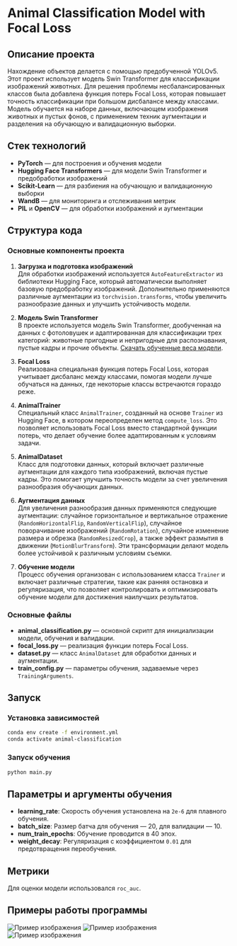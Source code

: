 # Animal Classification Model with Focal Loss

## Описание проекта
Нахождение объектов делается с помощью предобученной YOLOv5.
Этот проект использует модель Swin Transformer для классификации изображений животных. Для решения проблемы несбалансированных классов была добавлена функция потерь Focal Loss, которая повышает точность классификации при большом дисбалансе между классами. Модель обучается на наборе данных, включающем изображения животных и пустых фонов, с применением техник аугментации и разделения на обучающую и валидационную выборки.

## Стек технологий

- **PyTorch** — для построения и обучения модели
- **Hugging Face Transformers** — для модели Swin Transformer и предобработки изображений
- **Scikit-Learn** — для разбиения на обучающую и валидационную выборки
- **WandB** — для мониторинга и отслеживания метрик
- **PIL** и **OpenCV** — для обработки изображений и аугментации

## Структура кода
   
### Основные компоненты проекта

1. **Загрузка и подготовка изображений**  
   Для обработки изображений используется `AutoFeatureExtractor` из библиотеки Hugging Face, который автоматически выполняет базовую предобработку изображений. Дополнительно применяются различные аугментации из `torchvision.transforms`, чтобы увеличить разнообразие данных и улучшить устойчивость модели.

2. **Модель Swin Transformer**  
   В проекте используется модель Swin Transformer, дообученная на данных с фотоловушек и адаптированная для классификации трех категорий: животные пригодные и непригодные для распознавания, пустые кадры и прочие объекты. [Скачать обученные веса модели](https://disk.yandex.com/d/X2O6RVwWW50JYg]).

3. **Focal Loss**  
   Реализована специальная функция потерь Focal Loss, которая учитывает дисбаланс между классами, помогая модели лучше обучаться на данных, где некоторые классы встречаются гораздо реже.

4. **AnimalTrainer**  
   Специальный класс `AnimalTrainer`, созданный на основе `Trainer` из Hugging Face, в котором переопределен метод `compute_loss`. Это позволяет использовать Focal Loss вместо стандартной функции потерь, что делает обучение более адаптированным к условиям задачи.

5. **AnimalDataset**  
   Класс для подготовки данных, который включает различные аугментации для каждого типа изображений, включая пустые кадры. Это помогает улучшить точность модели за счет увеличения разнообразия обучающих данных.

6. **Аугментация данных**  
   Для увеличения разнообразия данных применяются следующие аугментации: случайное горизонтальное и вертикальное отражение (`RandomHorizontalFlip`, `RandomVerticalFlip`), случайное поворачивание изображений (`RandomRotation`), случайное изменение размера и обрезка (`RandomResizedCrop`), а также эффект размытия в движении (`MotionBlurTransform`). Эти трансформации делают модель более устойчивой к различным условиям съемки.

7. **Обучение модели**  
   Процесс обучения организован с использованием класса `Trainer` и включает различные стратегии, такие как ранняя остановка и регуляризация, что позволяет контролировать и оптимизировать обучение модели для достижения наилучших результатов.


### Основные файлы

- **animal_classification.py** — основной скрипт для инициализации модели, обучения и валидации.
- **focal_loss.py** — реализация функции потерь Focal Loss.
- **dataset.py** — класс `AnimalDataset` для обработки данных и аугментации.
- **train_config.py** — параметры обучения, задаваемые через `TrainingArguments`.

## Запуск

### Установка зависимостей

```bash
conda env create -f environment.yml
conda activate animal-classification
```

### Запуск обучения

```bash
python main.py
```

## Параметры и аргументы обучения

- **learning_rate**: Скорость обучения установлена на `2e-6` для плавного обучения.
- **batch_size**: Размер батча для обучения — 20, для валидации — 10.
- **num_train_epochs**: Обучение проводится в 40 эпох.
- **weight_decay**: Регуляризация с коэффициентом `0.01` для предотвращения переобучения.

## Метрики

Для оценки модели использовался `roc_auc`.

## Примеры работы программы

![Пример изображения](https://example.com/path/to/image.png)
![Пример изображения](https://example.com/path/to/image.png)
![Пример изображения](https://example.com/path/to/image.png)

